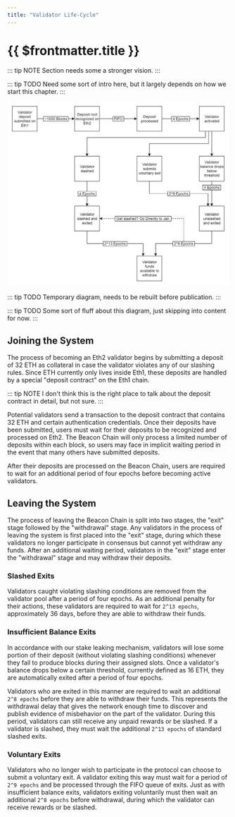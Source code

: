 ```yaml
---
title: "Validator Life-Cycle"
---
```


# {{ $frontmatter.title }}

::: tip NOTE
Section needs some a stronger vision.
:::

::: tip TODO
Need some sort of intro here, but it largely depends on how we start this chapter.
:::

![Validator life-cycle diagram](./images/validator-life-cycle/validator-life-cycle.png)

::: tip TODO
Temporary diagram, needs to be rebuilt before publication.
:::

::: tip TODO
Some sort of fluff about this diagram, just skipping into content for now.
:::

## Joining the System

The process of becoming an Eth2 validator begins by submitting a deposit of 32 ETH as collateral in case the validator violates any of our slashing rules. Since ETH currently only lives inside Eth1, these deposits are handled by a special "deposit contract" on the Eth1 chain.

::: tip NOTE
I don't think this is the right place to talk about the deposit contract in detail, but not sure.
:::

Potential validators send a transaction to the deposit contract that contains 32 ETH and certain authentication credentials. Once their deposits have been submitted, users must wait for their deposits to be recognized and processed on Eth2. The Beacon Chain will only process a limited number of deposits within each block, so users may face in implicit waiting period in the event that many others have submitted deposits.

After their deposits are processed on the Beacon Chain, users are required to wait for an additional period of four epochs before becoming active validators.

## Leaving the System

The process of leaving the Beacon Chain is split into two stages, the "exit" stage followed by the "withdrawal" stage. Any validators in the process of leaving the system is first placed into the "exit" stage, during which these validators no longer participate in consensus but cannot yet withdraw any funds. After an additional waiting period, validators in the "exit" stage enter the "withdrawal" stage and may withdraw their deposits.

### Slashed Exits

Validators caught violating slashing conditions are removed from the validator pool after a period of four epochs. As an additional penalty for their actions, these validators are required to wait for `2^13 epochs`, approximately 36 days, before they are able to withdraw their funds.

### Insufficient Balance Exits

In accordance with our stake leaking mechanism, validators will lose some portion of their deposit (without violating slashing conditions) whenever they fail to produce blocks during their assigned slots. Once a validator's balance drops below a certain threshold, currently defined as 16 ETH, they are automatically exited after a period of four epochs.

Validators who are exited in this manner are required to wait an additional `2^8 epochs` before they are able to withdraw their funds. This represents the withdrawal delay that gives the network enough time to discover and publish evidence of misbehavior on the part of the validator. During this period, validators can still receive any unpaid rewards or be slashed. If a validator is slashed, they must wait the additional `2^13 epochs` of standard slashed exits.

### Voluntary Exits

Validators who no longer wish to participate in the protocol can choose to submit a voluntary exit. A validator exiting this way must wait for a period of `2^9 epochs` and be processed through the FIFO queue of exits. Just as with insufficient balance exits, validators exiting voluntarily must then wait an additional `2^8 epochs` before withdrawal, during which the validator can receive rewards or be slashed.
